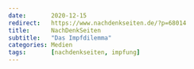 ```yaml
---
date:       2020-12-15
redirect:   https://www.nachdenkseiten.de/?p=68014
title:      NachDenkSeiten
subtitle:   "Das Impfdilemma"
categories: Medien
tags:       [nachdenkseiten, impfung]
---
```

